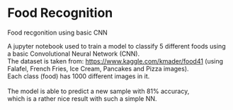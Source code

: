 # Food Recognition
 Food recgonition using basic CNN
<br />

A jupyter notebook used to train a model to classify 5 different foods using a basic Convolutional Neural Network (CNN).<br />
The dataset is taken from: https://www.kaggle.com/kmader/food41 (using Falafel, French Fries, Ice Cream, Pancakes and Pizza images).<br />
Each class (food) has 1000 different images in it.<br />
<br />
The model is able to predict a new sample with 81% accuracy,<br />
which is a rather nice result with such a simple NN.
